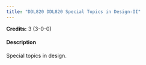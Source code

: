 ```yaml
---
title: "DDL820 DDL820 Special Topics in Design-II"
---
```

**Credits:** 3 (3-0-0)

#### Description
Special topics in design.